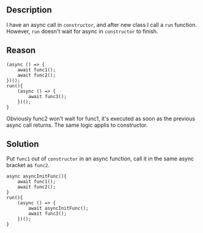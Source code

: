 ## Description

I have an async call in `constructor`, and after new class I call a `run` function. However, `run` doesn't wait for async in `constructor` to finish.

## Reason

```
(async () => {
    await func1();
    await func2();
})();
run(){
    (async () => {
        await func3();
    })();    
}
```

Obviously func2 won't wait for func1, it's executed as soon as the previous async call returns. The same logic applis to constructor.

## Solution

Put `func1` out of `constructor` in an async function, call it in the same async bracket as `func2`.

```
async asyncInitFunc(){
    await func1();
    await func2();
}
run(){
    (async () => {
        await asyncInitFunc();
        await func3();
    })();    
}
```